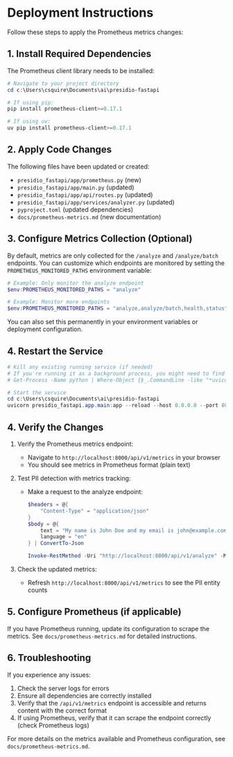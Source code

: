 # Deployment Instructions

Follow these steps to apply the Prometheus metrics changes:

## 1. Install Required Dependencies

The Prometheus client library needs to be installed:

```powershell
# Navigate to your project directory
cd c:\Users\csquire\Documents\ai\presidio-fastapi

# If using pip:
pip install prometheus-client>=0.17.1

# If using uv:
uv pip install prometheus-client>=0.17.1
```

## 2. Apply Code Changes

The following files have been updated or created:
- `presidio_fastapi/app/prometheus.py` (new)
- `presidio_fastapi/app/main.py` (updated)
- `presidio_fastapi/app/api/routes.py` (updated)
- `presidio_fastapi/app/services/analyzer.py` (updated)
- `pyproject.toml` (updated dependencies)
- `docs/prometheus-metrics.md` (new documentation)

## 3. Configure Metrics Collection (Optional)

By default, metrics are only collected for the `/analyze` and `/analyze/batch` endpoints. You can customize which endpoints are monitored by setting the `PROMETHEUS_MONITORED_PATHS` environment variable:

```powershell
# Example: Only monitor the analyze endpoint
$env:PROMETHEUS_MONITORED_PATHS = "analyze"

# Example: Monitor more endpoints
$env:PROMETHEUS_MONITORED_PATHS = "analyze,analyze/batch,health,status"
```

You can also set this permanently in your environment variables or deployment configuration.

## 4. Restart the Service

```powershell
# Kill any existing running service (if needed)
# If you're running it as a background process, you might need to find and kill it:
# Get-Process -Name python | Where-Object {$_.CommandLine -like "*uvicorn*"} | Stop-Process

# Start the service
cd c:\Users\csquire\Documents\ai\presidio-fastapi
uvicorn presidio_fastapi.app.main:app --reload --host 0.0.0.0 --port 8000
```

## 4. Verify the Changes

1. Verify the Prometheus metrics endpoint:
   - Navigate to `http://localhost:8000/api/v1/metrics` in your browser
   - You should see metrics in Prometheus format (plain text)

2. Test PII detection with metrics tracking:
   - Make a request to the analyze endpoint:
     ```powershell
     $headers = @{
         "Content-Type" = "application/json"
     }
     $body = @{
         text = "My name is John Doe and my email is john@example.com"
         language = "en"
     } | ConvertTo-Json
     
     Invoke-RestMethod -Uri "http://localhost:8000/api/v1/analyze" -Method Post -Headers $headers -Body $body
     ```

3. Check the updated metrics:
   - Refresh `http://localhost:8000/api/v1/metrics` to see the PII entity counts

## 5. Configure Prometheus (if applicable)

If you have Prometheus running, update its configuration to scrape the metrics. See `docs/prometheus-metrics.md` for detailed instructions.

## 6. Troubleshooting

If you experience any issues:

1. Check the server logs for errors
2. Ensure all dependencies are correctly installed
3. Verify that the `/api/v1/metrics` endpoint is accessible and returns content with the correct format
4. If using Prometheus, verify that it can scrape the endpoint correctly (check Prometheus logs)

For more details on the metrics available and Prometheus configuration, see `docs/prometheus-metrics.md`.
